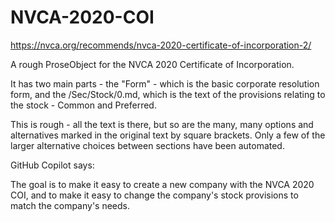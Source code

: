 # NVCA-2020-COI
https://nvca.org/recommends/nvca-2020-certificate-of-incorporation-2/

A rough ProseObject for the NVCA 2020 Certificate of Incorporation.

It has two main parts - the "Form" - which is the basic corporate resolution form, and the /Sec/Stock/0.md, which is the text of the provisions relating to the stock - Common and Preferred.

This is rough - all the text is there, but so are the many, many options and alternatives marked in the original text by square brackets.  Only a few of the larger alternative choices between sections have been automated. 

GitHub Copilot says:

The goal is to make it easy to create a new company with the NVCA 2020 COI, and to make it easy to change the company's stock provisions to match the company's needs.